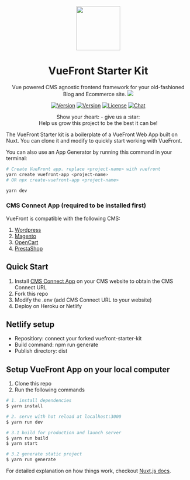 <p align="center">
  <br>
  <a href="https://vuefront.com">
    <img src="https://vuefront.com/logo.png" width="120"/>
  </a>
</p>
<h1 align="center">VueFront Starter Kit</h1>
<p align="center">
Vue powered CMS agnostic frontend framework for your old-fashioned Blog and Ecommerce site. <a href="https://twitter.com/intent/tweet?text=I%20just%20turned%20my%20old%20website%20into%20a%20SPA%20and%20PWA%20for%20free%20@VueFront_js&url=https://vuefront.com&hashtags=vuejs,webapp,vuefront,pwa,spajs"><img src="https://img.shields.io/twitter/url/https/VueFront_js.svg?style=social" /></a></p>


<p align="center">
  <a href="https://github.com/vuefront/vuefront"><img src="https://img.shields.io/badge/price-FREE-0098f7.svg" alt="Version"></a>
  <a href="https://www.npmjs.com/package/vuefront"><img src="https://img.shields.io/npm/v/vuefront.svg" alt="Version"></a>
  <a href="https://www.npmjs.com/package/vuefront"><img src="https://img.shields.io/npm/l/vuefront.svg" alt="License"></a>
  <a href="https://discord.gg/C9vcTCQ"><img src="https://img.shields.io/badge/chat-on%20discord-7289da.svg" alt="Chat"></a>
</p>

<p align="center">
Show your :heart: - give us a :star: <br/> 
Help us grow this project to be the best it can be!
  </p>

The VueFront Starter kit is a boilerplate of a VueFront Web App built on Nuxt. You can clone it and modify to quickly start working with VueFront. 

You can also use an App Generator by running this command in your terminal:

```bash
# Create VueFront app. replace <project-name> with vuefront
yarn create vuefront-app <project-name>
# OR npx create-vuefront-app <project-name>

yarn dev
```

### CMS Connect App (required to be installed first)
VueFront is compatible with the following CMS:
1. [Wordpress](https://github.com/vuefront/wordpress)
2. [Magento](https://github.com/vuefront/magento)
3. [OpenCart](https://github.com/vuefront/opencart)
4. [PrestaShop](https://github.com/vuefront/prestashop)


## Quick Start
1. Install [CMS Connect App](https://vuefront.com/cms) on your CMS website to obtain the CMS Connect URL 
2. Fork this repo
3. Modify the .env (add CMS Connect URL to your website)
4. Deploy on Heroku or Netlify

## Netlify setup
- Repositiory: connect your forked vuefront-starter-kit
- Build command: npm run generate
- Publish directory: dist


## Setup VueFront App on your local computer
1. Clone this repo
2. Run the following commands
``` bash
# 1. install dependencies
$ yarn install

# 2. serve with hot reload at localhost:3000
$ yarn run dev

# 3.1 build for production and launch server
$ yarn run build
$ yarn start

# 3.2 generate static project
$ yarn run generate
```

For detailed explanation on how things work, checkout [Nuxt.js docs](https://nuxtjs.org).

